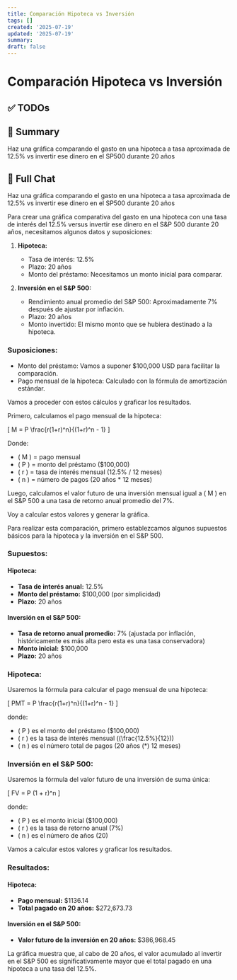 ```yaml
---
title: Comparación Hipoteca vs Inversión
tags: []
created: '2025-07-19'
updated: '2025-07-19'
summary:
draft: false
---
```


# Comparación Hipoteca vs Inversión

## ✅ TODOs


## 📌 Summary
Haz una gráfica comparando el gasto en una hipoteca a tasa aproximada de 12.5% vs invertir ese dinero en el SP500 durante 20 años

## 🧠 Full Chat


Haz una gráfica comparando el gasto en una hipoteca a tasa aproximada de 12.5% vs invertir ese dinero en el SP500 durante 20 años



Para crear una gráfica comparativa del gasto en una hipoteca con una tasa de interés del 12.5% versus invertir ese dinero en el S&P 500 durante 20 años, necesitamos algunos datos y suposiciones:

1. **Hipoteca:**
   - Tasa de interés: 12.5%
   - Plazo: 20 años
   - Monto del préstamo: Necesitamos un monto inicial para comparar.

2. **Inversión en el S&P 500:**
   - Rendimiento anual promedio del S&P 500: Aproximadamente 7% después de ajustar por inflación.
   - Plazo: 20 años
   - Monto invertido: El mismo monto que se hubiera destinado a la hipoteca.

### Suposiciones:
- Monto del préstamo: Vamos a suponer $100,000 USD para facilitar la comparación.
- Pago mensual de la hipoteca: Calculado con la fórmula de amortización estándar.

Vamos a proceder con estos cálculos y graficar los resultados.

Primero, calculamos el pago mensual de la hipoteca:

\[ M = P \frac{r(1+r)^n}{(1+r)^n - 1} \]

Donde:
- \( M \) = pago mensual
- \( P \) = monto del préstamo ($100,000)
- \( r \) = tasa de interés mensual (12.5% / 12 meses)
- \( n \) = número de pagos (20 años * 12 meses)

Luego, calculamos el valor futuro de una inversión mensual igual a \( M \) en el S&P 500 a una tasa de retorno anual promedio del 7%.

Voy a calcular estos valores y generar la gráfica.



Para realizar esta comparación, primero establezcamos algunos supuestos básicos para la hipoteca y la inversión en el S&P 500.

### Supuestos:

#### Hipoteca:
- **Tasa de interés anual:** 12.5%
- **Monto del préstamo:** $100,000 (por simplicidad)
- **Plazo:** 20 años

#### Inversión en el S&P 500:
- **Tasa de retorno anual promedio:** 7% (ajustada por inflación, históricamente es más alta pero esta es una tasa conservadora)
- **Monto inicial:** $100,000
- **Plazo:** 20 años

### Hipoteca:

Usaremos la fórmula para calcular el pago mensual de una hipoteca:

\[ PMT = P \frac{r(1+r)^n}{(1+r)^n - 1} \]

donde:
- \( P \) es el monto del préstamo ($100,000)
- \( r \) es la tasa de interés mensual (\(\frac{12.5\%}{12}\))
- \( n \) es el número total de pagos (20 años \(*\) 12 meses)

### Inversión en el S&P 500:

Usaremos la fórmula del valor futuro de una inversión de suma única:

\[ FV = P (1 + r)^n \]

donde:
- \( P \) es el monto inicial ($100,000)
- \( r \) es la tasa de retorno anual (7%)
- \( n \) es el número de años (20)

Vamos a calcular estos valores y graficar los resultados.

### Resultados:

#### Hipoteca:
- **Pago mensual:** $1136.14
- **Total pagado en 20 años:** $272,673.73

#### Inversión en el S&P 500:
- **Valor futuro de la inversión en 20 años:** $386,968.45

La gráfica muestra que, al cabo de 20 años, el valor acumulado al invertir en el S&P 500 es significativamente mayor que el total pagado en una hipoteca a una tasa del 12.5%.